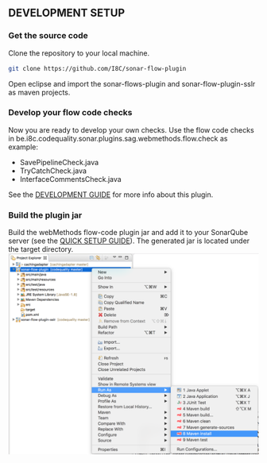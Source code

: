 ## DEVELOPMENT SETUP

### Get the source code
Clone the repository to your local machine.
```sh
git clone https://github.com/I8C/sonar-flow-plugin
```
Open eclipse and import the sonar-flows-plugin and sonar-flow-plugin-sslr as maven projects.

### Develop your flow code checks
Now you are ready to develop your own checks. Use the flow code checks in be.i8c.codequality.sonar.plugins.sag.webmethods.flow.check as example:
* SavePipelineCheck.java
* TryCatchCheck.java
* InterfaceCommentsCheck.java

See the [DEVELOPMENT GUIDE](DEVELOPMENT.md) for more info about this plugin.

### Build the plugin jar
Build the webMethods flow-code plugin jar and add it to your SonarQube server (see the [QUICK SETUP GUIDE](QUICK_SETUP.md)). The generated jar is located under the target directory.
![eclise build](assets/development_tutorial/devtut_4.png)
